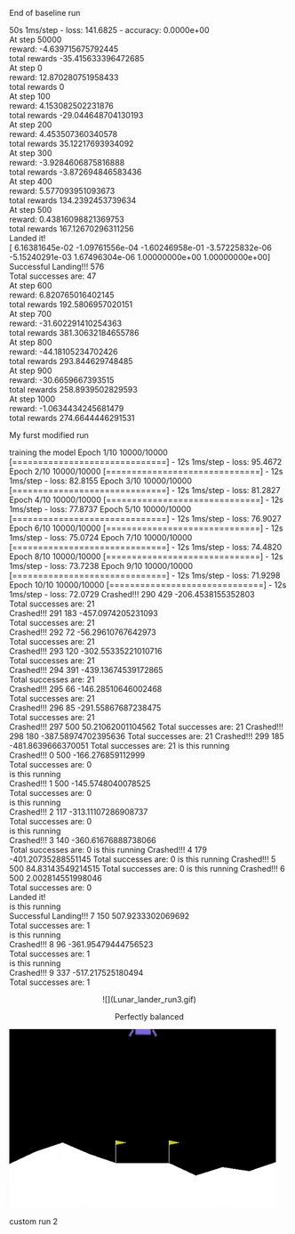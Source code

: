 End of baseline run

50s 1ms/step - loss: 141.6825 - accuracy: 0.0000e+00  
At step  50000  
reward:  -4.639715675792445  
total rewards  -35.415633396472685  
At step  0  
reward:  12.870280751958433  
total rewards  0  
At step  100  
reward:  4.153082502231876  
total rewards  -29.044648704130193  
At step  200  
reward:  4.453507360340578  
total rewards  35.12217693934092  
At step  300  
reward:  -3.9284606875816888  
total rewards  -3.872694846583436  
At step  400  
reward:  5.577093951093673  
total rewards  134.2392453739634  
At step  500  
reward:  0.43816098821369753  
total rewards  167.12670296311256  
Landed it!  
[ 6.16381645e-02 -1.09761556e-04 -1.60246958e-01 -3.57225832e-06
 -5.15240291e-03  1.67496304e-06  1.00000000e+00  1.00000000e+00]  
Successful Landing!!!  576  
Total successes are:  47  
At step  600  
reward:  6.820765016402145  
total rewards  192.5806957020151  
At step  700  
reward:  -31.602291410254363  
total rewards  381.30632184655786  
At step  800  
reward:  -44.18105234702426  
total rewards  293.844629748485  
At step  900  
reward:  -30.6659667393515  
total rewards  258.8939502829593  
At step  1000  
reward:  -1.0634434245681479  
total rewards  274.6644446291531  

My furst modified run

training the model
Epoch 1/10
10000/10000 [==============================] - 12s 1ms/step - loss: 95.4672
Epoch 2/10
10000/10000 [==============================] - 12s 1ms/step - loss: 82.8155
Epoch 3/10
10000/10000 [==============================] - 12s 1ms/step - loss: 81.2827
Epoch 4/10
10000/10000 [==============================] - 12s 1ms/step - loss: 77.8737
Epoch 5/10
10000/10000 [==============================] - 12s 1ms/step - loss: 76.9027
Epoch 6/10
10000/10000 [==============================] - 12s 1ms/step - loss: 75.0724
Epoch 7/10
10000/10000 [==============================] - 12s 1ms/step - loss: 74.4820
Epoch 8/10
10000/10000 [==============================] - 12s 1ms/step - loss: 73.7238
Epoch 9/10
10000/10000 [==============================] - 12s 1ms/step - loss: 71.9298
Epoch 10/10
10000/10000 [==============================] - 12s 1ms/step - loss: 72.0729
Crashed!!!  290 429 -206.4538155352803  
Total successes are:  21  
Crashed!!!  291 183 -457.0974205231093  
Total successes are:  21  
Crashed!!!  292 72 -56.29610767642973  
Total successes are:  21  
Crashed!!!  293 120 -302.55335221010716  
Total successes are:  21  
Crashed!!!  294 391 -439.13674539172865  
Total successes are:  21  
Crashed!!!  295 66 -146.28510646002468  
Total successes are:  21  
Crashed!!!  296 85 -291.55867687238475  
Total successes are:  21  
Crashed!!!  297 500 50.21062001104562
Total successes are:  21
Crashed!!!  298 180 -387.58974702395636
Total successes are:  21
Crashed!!!  299 185 -481.8639666370051
Total successes are:  21
is this running  
Crashed!!!  0 500 -166.276859112999  
Total successes are:  0  
is this running  
Crashed!!!  1 500 -145.5748040078525  
Total successes are:  0  
is this running  
Crashed!!!  2 117 -313.11107286908737  
Total successes are:  0  
is this running  
Crashed!!!  3 140 -360.61676888738066  
Total successes are:  0
is this running
Crashed!!!  4 179 -401.20735288551145
Total successes are:  0
is this running
Crashed!!!  5 500 84.83143549214515
Total successes are:  0
is this running
Crashed!!!  6 500 2.002814551998046  
Total successes are:  0  
Landed it!  
is this running  
Successful Landing!!!  7 150 507.9233302069692  
Total successes are:  1  
is this running  
Crashed!!!  8 96 -361.95479444756523  
Total successes are:  1  
is this running  
Crashed!!!  9 337 -517.217525180494  
Total successes are:  1  

<div align="center">
![](Lunar_lander_run3.gif)
<p>Perfectly balanced</p>
</div>

![](Lunar_lander_run3.gif)

custom run 2

